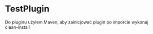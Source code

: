 TestPlugin
==========
Do pluginu użyłem Maven, aby zainicjować plugin po imporcie wykonaj clean-install

